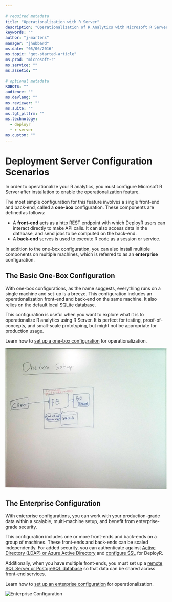 ```yaml
---

# required metadata
title: "Operationalization with R Server"
description: "Operationalization of R Analytics with Microsoft R Server"
keywords: ""
author: "j-martens"
manager: "jhubbard"
ms.date: "05/06/2016"
ms.topic: "get-started-article"
ms.prod: "microsoft-r"
ms.service: ""
ms.assetid: ""

# optional metadata
ROBOTS: ""
audience: ""
ms.devlang: ""
ms.reviewer: ""
ms.suite: ""
ms.tgt_pltfrm: ""
ms.technology: 
  - deployr
  - r-server
ms.custom: ""
---
```


# Deployment Server Configuration Scenarios

In order to operationalize your R analytics, you must configure Microsoft R Server after installation to enable the operationalization feature. 

The most simple configuration for this feature involves a single front-end and back-end, called a **one-box** configuration. These components are defined as follows:
+ A **front-end** acts as a http REST endpoint with which DeployR users can interact directly to make API calls. It can also access data in the database, and send jobs to be computed on the back-end. 
+ A **back-end** serves is used to execute R code as a session or service.

In addition to the one-box configuration, you can also install multiple components on multiple machines, which is referred to as an  **enterprise** configuration. 

<a name="onebox"></a>
## The Basic One-Box Configuration

With one-box configurations, as the name suggests, everything runs on a single machine and set-up is a breeze. This configuration includes an operationalization front-end and back-end on the same machine. It also relies on the default local SQLite database.

This configuration is useful when you want to explore what it is to operationalize R analytics using R Server. It is perfect for testing, proof-of-concepts, and small-scale prototyping, but might not be appropriate for production usage. 

Learn how to [set up a one-box configuration](configuration-initial.md#enterprise) for operationalization.

![One-box configuration](../media/o16n/setup-onebox.jpeg)


<a name="enterprise"></a>
## The Enterprise Configuration

With enterprise configurations, you can work with your production-grade data within a scalable, multi-machine setup, and benefit from enterprise-grade security. 

This configuration includes one or more front-ends and back-ends on a group of machines. These front-ends and back-ends can be scaled independently.  For added security, you can authenticate against [Active Directory (LDAP) or Azure Active Directory](security-authentication.md) and [configure SSL](security-https.md) for DeployR.

Additionally, when you have multiple front-ends, you must set up a [remote SQL Server or PostgreSQL database](configure-remote-database.md) so that data can be shared across front-end services.
 
Learn how to [set up an enterprise configuration](configuration-initial.md#enterprise) for operationalization.

![Enterprise Configuration](../media/o16n/setup-enterprise.jpeg)